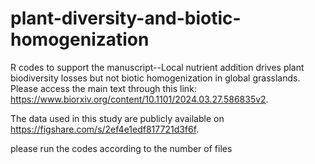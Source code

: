 # plant-diversity-and-biotic-homogenization
 R codes to support the manuscript--Local nutrient addition drives plant biodiversity losses but not biotic homogenization in global grasslands. Please access the main text through this link: https://www.biorxiv.org/content/10.1101/2024.03.27.586835v2. 

 The data used in this study are publicly available on https://figshare.com/s/2ef4e1edf817721d3f6f. 

 please run the codes according to the number of files
 
